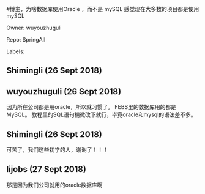 #博主，为啥数据库使用Oracle  ，而不是 mySQL  感觉现在大多数的项目都是使用 mySQL 

Owner: wuyouzhuguli

Repo: SpringAll

Labels: 

## Shimingli (26 Sept 2018)



## wuyouzhuguli (26 Sept 2018)

因为所在公司都是用oracle，所以就习惯了。
FEBS里的数据库用的都是MySQL。
教程里的SQL语句稍微改下就行，毕竟oracle和mysql的语法差不多。

## Shimingli (26 Sept 2018)

可苦了，我们这些初学的人，谢谢了！！！

## lijobs (27 Sept 2018)

那是因为我们公司就用的oracle数据库啊


